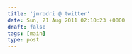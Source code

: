 ```yaml
---
title: 'jmrodri @ twitter'
date: Sun, 21 Aug 2011 02:10:23 +0000
draft: false
tags: [main]
type: post
---
```


